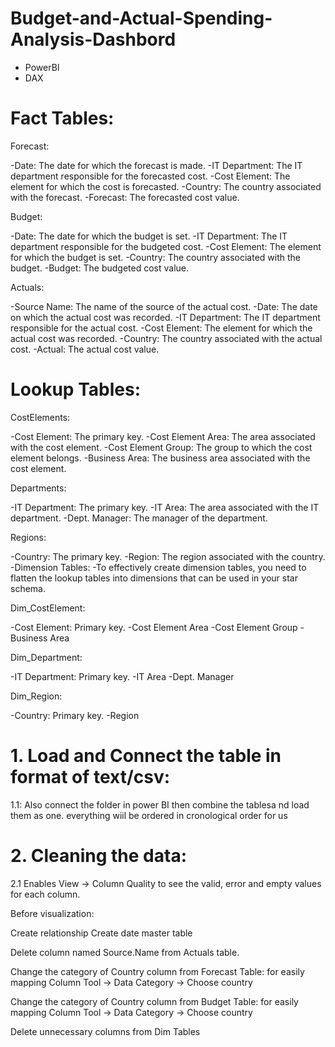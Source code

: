 # Budget-and-Actual-Spending-Analysis-Dashbord
- PowerBI
- DAX

# Fact Tables:
Forecast:

-Date: The date for which the forecast is made.
-IT Department: The IT department responsible for the forecasted cost.
-Cost Element: The element for which the cost is forecasted.
-Country: The country associated with the forecast.
-Forecast: The forecasted cost value.

Budget:

-Date: The date for which the budget is set.
-IT Department: The IT department responsible for the budgeted cost.
-Cost Element: The element for which the budget is set.
-Country: The country associated with the budget.
-Budget: The budgeted cost value.

Actuals:

-Source Name: The name of the source of the actual cost.
-Date: The date on which the actual cost was recorded.
-IT Department: The IT department responsible for the actual cost.
-Cost Element: The element for which the actual cost was recorded.
-Country: The country associated with the actual cost.
-Actual: The actual cost value.

# Lookup Tables:

CostElements:

-Cost Element: The primary key.
-Cost Element Area: The area associated with the cost element.
-Cost Element Group: The group to which the cost element belongs.
-Business Area: The business area associated with the cost element.

Departments:

-IT Department: The primary key.
-IT Area: The area associated with the IT department.
-Dept. Manager: The manager of the department.

Regions:

-Country: The primary key.
-Region: The region associated with the country.
-Dimension Tables:
-To effectively create dimension tables, you need to flatten the lookup tables into dimensions that can be used in your star schema.

Dim_CostElement:

-Cost Element: Primary key.
-Cost Element Area
-Cost Element Group
-Business Area

Dim_Department:

-IT Department: Primary key.
-IT Area
-Dept. Manager

Dim_Region:

-Country: Primary key.
-Region


# 1. Load and Connect the table in format of text/csv:

 1.1: Also connect the folder in power BI then combine the tablesa nd load them as one. everything wiil be ordered in cronological order for us 



#  2. Cleaning the data:

 2.1 Enables View -> Column Quality to see the valid, error and empty values for each column.


Before visualization:

Create relationship
Create date master table

Delete column named Source.Name from Actuals table.

Change the category of Country column from Forecast Table: for easily mapping
	Column Tool -> Data Category -> Choose country

Change the category of Country column from Budget Table: for easily mapping
	Column Tool -> Data Category -> Choose country


Delete unnecessary columns from Dim Tables


 

